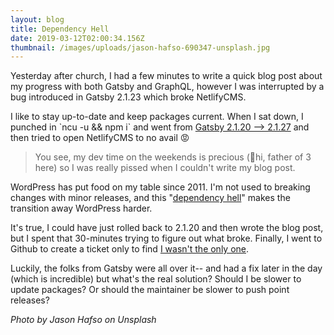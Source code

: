 ```yaml
---
layout: blog
title: Dependency Hell
date: 2019-03-12T02:00:34.156Z
thumbnail: /images/uploads/jason-hafso-690347-unsplash.jpg
---
```

Yesterday after church, I had a few minutes to write a quick blog post about my progress with both Gatsby and GraphQL, however I was interrupted by a bug introduced in Gatsby 2.1.23 which broke NetlifyCMS. 

I like to stay up-to-date and keep packages current. When I sat down, I punched in \`ncu -u && npm i\` and went from [Gatsby 2.1.20 --> 2.1.27](https://github.com/gregrickaby/gregrickaby.dev/commit/11270ad410d1ad4907b788680cb6f6fcaa57299d#diff-b9cfc7f2cdf78a7f4b91a753d10865a2L9) and then tried to open NetlifyCMS  to no avail 😡

> You see, my dev time on the weekends is precious (👋hi, father of 3 here) so I was really pissed when I couldn't write my blog post.

WordPress has put food on my table since 2011. I'm not used to breaking changes with minor releases, and this "[dependency hell](https://en.wikipedia.org/wiki/Dependency_hell)" makes the transition away WordPress harder. 

It's true, I could have just rolled back to 2.1.20 and then wrote the blog post, but I spent that 30-minutes trying to figure out what broke. Finally, I went to Github to create a ticket only to find [I wasn't the only one](https://github.com/gatsbyjs/gatsby/issues/12446).

Luckily, the folks from Gatsby were all over it-- and had a fix later in the day (which is incredible) but what's the real solution? Should I be slower to update packages? Or should the maintainer be slower to push point releases?

_Photo by Jason Hafso on Unsplash_
